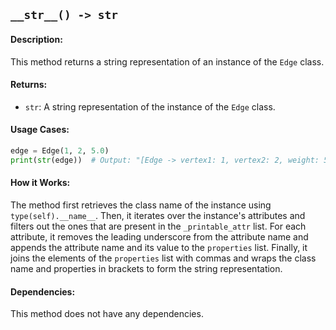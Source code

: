 ## `__str__() -> str`

#### Description:
This method returns a string representation of an instance of the `Edge` class.

#### Returns:
- `str`: A string representation of the instance of the `Edge` class.

#### Usage Cases:

```python
edge = Edge(1, 2, 5.0)
print(str(edge))  # Output: "[Edge -> vertex1: 1, vertex2: 2, weight: 5.0]"
```

#### How it Works:
The method first retrieves the class name of the instance using `type(self).__name__`. Then, it iterates over the instance's attributes and filters out the ones that are present in the `_printable_attr` list. For each attribute, it removes the leading underscore from the attribute name and appends the attribute name and its value to the `properties` list. Finally, it joins the elements of the `properties` list with commas and wraps the class name and properties in brackets to form the string representation.

#### Dependencies:
This method does not have any dependencies.
